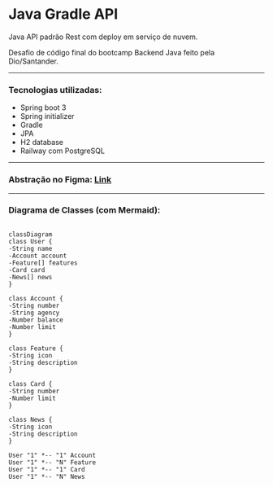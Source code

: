 # Java Gradle API

Java API padrão Rest com deploy em serviço de nuvem.

Desafio de código final do bootcamp Backend Java feito pela Dio/Santander.

---------------
### Tecnologias utilizadas:

- Spring boot 3
- Spring initializer
- Gradle
- JPA
- H2 database
- Railway com PostgreSQL

-----------------
### Abstração no Figma: [Link](https://www.figma.com/file/tlqteif6Y4BIpxypnP64qx/DIO%2FSantander-Bank-API-project?type=design&node-id=2%3A92&mode=design&t=PtF9ZvLtrzGFbhNF-1)

---------------------

### Diagrama de Classes (com Mermaid):

```mermaid

classDiagram
class User {
-String name
-Account account
-Feature[] features
-Card card
-News[] news
}

class Account {
-String number
-String agency
-Number balance
-Number limit
}

class Feature {
-String icon
-String description
}

class Card {
-String number
-Number limit
}

class News {
-String icon
-String description
}

User "1" *-- "1" Account
User "1" *-- "N" Feature
User "1" *-- "1" Card
User "1" *-- "N" News
```
